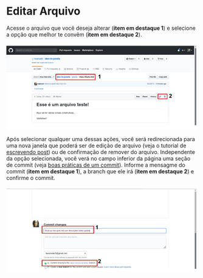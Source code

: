 # Editar Arquivo

Acesse o arquivo que você deseja alterar (**item em destaque 1**) e selecione a opção que melhor te convêm (**item em destaque 2**).

![atualizando-arquivo](images/atualizando-post.jpg)

Após selecionar qualquer uma dessas ações, você será redirecionada para uma nova janela que poderá ser de edição de arquivo (veja o tutorial de [escrevendo post](tutorial/escrevendo-post.md)) ou de confirmação de remover do arquivo. Independente da opção selecionada, você verá no campo inferior da página uma seção de commit (veja [boas práticas de um commit](boas-praticas-commit.md)). Informe a mensagme do commit (**item em destaque 1**), a branch que ele irá (**item em destaque 2**) e confirme o commit.

![escrevendo-commit](images/atualizando-post-3.jpg)
